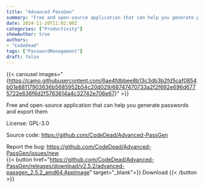 ```yaml
---
title: "Advanced PassGen"
summary: "Free and open-source application that can help you generate passwords and export them"
date: 2024-11-20T11:02:00Z
categories: ["Productivity"]
showAuthor: true
authors:
- "CodeDead"
tags: ["PasswordManagement"]
draft: false
---
```


{{< carousel images="{https://camo.githubusercontent.com/6ae4fdbbee8b13c3db3b2fd5caf0854b01e88117903636b5685952b54c20d029/68747470733a2f2f692e696d6775722e636f6d2f5763614a4c32742e706e67}" >}}

Free and open-source application that can help you generate passwords and export them

License: GPL-3.0

Source code: <https://github.com/CodeDead/Advanced-PassGen>

Report the bug: <https://github.com/CodeDead/Advanced-PassGen/issues/new>  
{{< button href="https://github.com/CodeDead/Advanced-PassGen/releases/download/v2.5.2/advanced-passgen_2.5.2_amd64.AppImage" target="_blank">}}
Download
{{< /button >}}